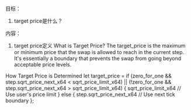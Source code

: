目标：
1. target price是什么？ 

内容：
1. target price定义
What is Target Price?
    The target_price is the maximum or minimum price that the swap is allowed to reach in the current step. It's essentially a boundary that prevents the swap from going beyond acceptable price levels.


How Target Price is Determined
    let target_price = if (zero_for_one && step.sqrt_price_next_x64 < sqrt_price_limit_x64)
    || (!zero_for_one && step.sqrt_price_next_x64 > sqrt_price_limit_x64)
{
    sqrt_price_limit_x64  // Use user's price limit
} else {
    step.sqrt_price_next_x64  // Use next tick boundary
};